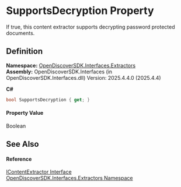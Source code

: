 # SupportsDecryption Property


If true, this content extractor supports decrypting password protected documents.



## Definition
**Namespace:** <a href="66cb506c-7b83-62d0-4a83-d345a647f76a">OpenDiscoverSDK.Interfaces.Extractors</a>  
**Assembly:** OpenDiscoverSDK.Interfaces (in OpenDiscoverSDK.Interfaces.dll) Version: 2025.4.4.0 (2025.4.4)

**C#**
``` C#
bool SupportsDecryption { get; }
```



#### Property Value
Boolean

## See Also


#### Reference
<a href="94fa03c2-ad71-ecdc-48b0-48fb7ff40e45">IContentExtractor Interface</a>  
<a href="66cb506c-7b83-62d0-4a83-d345a647f76a">OpenDiscoverSDK.Interfaces.Extractors Namespace</a>  
